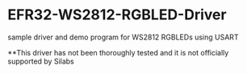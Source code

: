 # EFR32-WS2812-RGBLED-Driver
sample driver and demo program for WS2812 RGBLEDs using USART

**This driver has not been thoroughly tested and it is not officially supported by Silabs 
